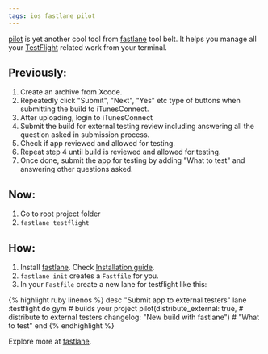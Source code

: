 ```yaml
---
tags: ios fastlane pilot
---
```


[pilot][pilot] is yet another cool tool from [fastlane][fastlane] tool belt. It helps you manage all your [TestFlight][testflight] related work from your terminal.

Previously:
-

1. Create an archive from Xcode.
2. Repeatedly click "Submit", "Next", "Yes" etc type of buttons when submitting the build to iTunesConnect.
3. After uploading, login to iTunesConnect
4. Submit the build for external testing review including answering all the question asked in submission process.
5. Check if app reviewed and allowed for testing.
6. Repeat step 4 until build is reviewed and allowed for testing.
7. Once done, submit the app for testing by adding "What to test" and answering other questions asked.

Now:
-

1. Go to root project folder
2. `fastlane testflight`

How:
-

1. Install [fastlane][fastlane]. Check [Installation guide](https://github.com/fastlane/fastlane#installation).
2. `fastlane init` creates a `Fastfile` for you.
3. In your `Fastfile` create a new lane for testflight like this:

{% highlight ruby linenos %}
desc "Submit app to external testers"
lane :testflight do
    gym # builds your project
    pilot(distribute_external: true, # distribute to external testers
          changelog: "New build with fastlane") # "What to test"
end
{% endhighlight %}

Explore more at [fastlane][fastlane].

[fastlane]: http://fastlane.tools
[pilot]: https://github.com/fastlane/fastlane/tree/master/pilot
[testflight]: https://developer.apple.com/testflight/
